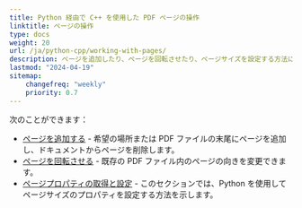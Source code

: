 ```yaml
---
title: Python 経由で C++ を使用した PDF ページの操作
linktitle: ページの操作
type: docs
weight: 20
url: /ja/python-cpp/working-with-pages/
description: ページを追加したり、ページを回転させたり、ページサイズを設定する方法について、このセクションで知ることができます。Aspose.PDF for Python via C++ はこのトピックに関するすべての詳細を説明します。
lastmod: "2024-04-19"
sitemap:
    changefreq: "weekly"
    priority: 0.7
---
```


次のことができます：

- [ページを追加する](/pdf/ja/python-cpp/add-pages/) - 希望の場所または PDF ファイルの末尾にページを追加し、ドキュメントからページを削除します。
- [ページを回転させる](/pdf/ja/python-cpp/rotate-pages/) - 既存の PDF ファイル内のページの向きを変更できます。
- [ページプロパティの取得と設定](/pdf/ja/python-cpp/get-and-set-page-properties/) - このセクションでは、Python を使用してページサイズのプロパティを設定する方法を示します。